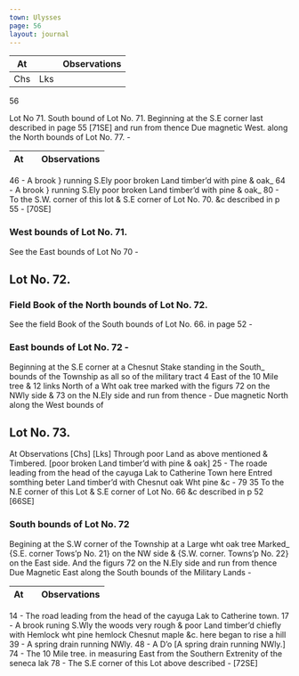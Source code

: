 ```yaml
---
town: Ulysses
page: 56
layout: journal
---
```


| At |    | Observations |
| -- | -- | ------------ |
| Chs | Lks | |

56

Lot No 71.      South bound of Lot No. 71.
Beginning at the S.E corner last described in page 55 [71SE] and run from thence Due magnetic West. along the North bounds of Lot No. 77. -

| At |    | Observations |
| -- | -- | ------------ |
46  -  A brook } running S.Ely poor broken Land timber’d with pine & oak_
64  -  A brook } running S.Ely poor broken Land timber’d with pine & oak_
80  -  To the S.W. corner of this lot & S.E corner of Lot No. 70. &c described in p 55 -
 [70SE]

### West bounds of Lot No. 71.
See the East bounds of Lot No 70 -

## Lot No. 72.
### Field Book of the North bounds of Lot No. 72. 
See the field Book of the South bounds of Lot No. 66. in page 52 -

### East bounds of Lot No. 72 -
Beginning at the S.E corner at a Chesnut Stake standing in the South_ bounds of 
the Township as all so of the military tract 4 East of the 10 Mile tree & 12 links 
North of a Wht oak tree marked with the figurs 72 on the NWly side & 73 on the
 N.Ely side and run from thence - Due magnetic North along the West bounds of 
## Lot No. 73.
 
At      Observations
[Chs]  [Lks]
Through poor Land as above mentioned & Timbered. [poor broken Land timber’d with pine & oak]
25   -  The roade leading from the head of the cayuga Lak to Catherine Town here 
Entred somthing beter Land timber’d with Chesnut oak Wht pine &c -
79  35  To the N.E corner of this Lot & S.E corner of Lot No. 66 &c described in p 52
 [66SE]

### South bounds of Lot No. 72
Begining at the S.W corner of the Township at a Large wht oak tree Marked_ 
{S.E. corner Tows’p No. 21} on the NW side & {S.W. corner. Towns’p No. 22} on the East side.  And the figurs 72 on the N.Ely side and run from thence Due
Magnetic East along the South bounds of the Military Lands -

| At |    | Observations |
| -- | -- | ------------ |
14  -  The road leading from the head of the cayuga Lak to Catherine town.
17  -  A brook runing S.Wly the woods very rough & poor Land timber’d chiefly with 
Hemlock wht pine hemlock Chesnut maple &c. here began to rise a hill 
39  -  A spring drain running NWly.
48  -  A D’o [A spring drain running NWly.]
74  -  The 10 Mile tree. in measuring East from the Southern Extrenity of the seneca
 lak
78  -  The S.E corner of this Lot above described - [72SE]

